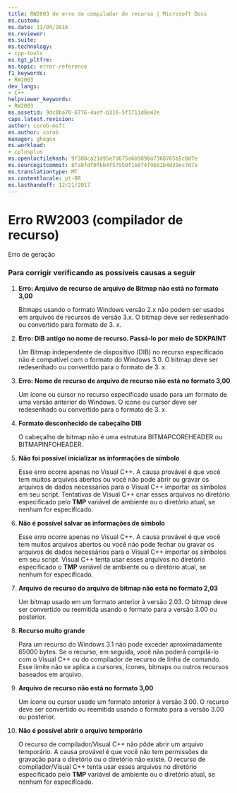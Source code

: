 ```yaml
---
title: RW2003 de erro do compilador de recurso | Microsoft Docs
ms.custom: 
ms.date: 11/04/2016
ms.reviewer: 
ms.suite: 
ms.technology:
- cpp-tools
ms.tgt_pltfrm: 
ms.topic: error-reference
f1_keywords:
- RW2003
dev_langs:
- C++
helpviewer_keywords:
- RW2003
ms.assetid: 9dc0ba70-6776-4aef-b316-5f1711d8e42e
caps.latest.revision: 
author: corob-msft
ms.author: corob
manager: ghogen
ms.workload:
- cplusplus
ms.openlocfilehash: 9f388ca21d95e7d675a6b9890a7368765b5c0d7e
ms.sourcegitcommit: 8fa8fdf0fbb4f57950f1e8f4f9b81b4d39ec7d7a
ms.translationtype: MT
ms.contentlocale: pt-BR
ms.lasthandoff: 12/21/2017
---
```

# <a name="resource-compiler-error-rw2003"></a>Erro RW2003 (compilador de recurso)
Erro de geração  
  
### <a name="to-fix-by-checking-the-following-possible-causes"></a>Para corrigir verificando as possíveis causas a seguir  
  
1.  **Erro: Arquivo de recurso de arquivo de Bitmap não está no formato 3,00**  
  
     Bitmaps usando o formato Windows versão 2.x não podem ser usados em arquivos de recursos de versão 3.x. O bitmap deve ser redesenhado ou convertido para formato de 3. x.  
  
2.  **Erro: DIB antigo no nome de recurso. Passá-lo por meio de SDKPAINT**  
  
     Um Bitmap independente de dispositivo (DIB) no recurso especificado não é compatível com o formato do Windows 3.0. O bitmap deve ser redesenhado ou convertido para o formato de 3. x.  
  
3.  **Erro: Nome de recurso de arquivo de recurso não está no formato 3,00**  
  
     Um ícone ou cursor no recurso especificado usado para um formato de uma versão anterior do Windows. O ícone ou cursor deve ser redesenhado ou convertido para o formato de 3. x.  
  
4.  **Formato desconhecido de cabeçalho DIB**  
  
     O cabeçalho de bitmap não é uma estrutura BITMAPCOREHEADER ou BITMAPINFOHEADER.  
  
5.  **Não foi possível inicializar as informações de símbolo**  
  
     Esse erro ocorre apenas no Visual C++. A causa provável é que você tem muitos arquivos abertos ou você não pode abrir ou gravar os arquivos de dados necessários para o Visual C++ importar os símbolos em seu script. Tentativas de Visual C++ criar esses arquivos no diretório especificado pelo **TMP** variável de ambiente ou o diretório atual, se nenhum for especificado.  
  
6.  **Não é possível salvar as informações de símbolo**  
  
     Esse erro ocorre apenas no Visual C++. A causa provável é que você tem muitos arquivos abertos ou você não pode fechar ou gravar os arquivos de dados necessários para o Visual C++ importar os símbolos em seu script. Visual C++ tenta usar esses arquivos no diretório especificado o **TMP** variável de ambiente ou o diretório atual, se nenhum for especificado.  
  
7.  **Arquivo de recurso do arquivo de bitmap não está no formato 2,03**  
  
     Um bitmap usado em um formato anterior à versão 2.03. O bitmap deve ser convertido ou reemitida usando o formato para a versão 3.00 ou posterior.  
  
8.  **Recurso muito grande**  
  
     Para um recurso do Windows 3.1 não pode exceder aproximadamente 65000 bytes. Se o recurso, em seguida, você não poderá compilá-lo com o Visual C++ ou do compilador de recurso de linha de comando. Esse limite não se aplica a cursores, ícones, bitmaps ou outros recursos baseados em arquivo.  
  
9. **Arquivo de recurso não está no formato 3,00**  
  
     Um ícone ou cursor usado um formato anterior à versão 3.00. O recurso deve ser convertido ou reemitida usando o formato para a versão 3.00 ou posterior.  
  
10. **Não é possível abrir o arquivo temporário**  
  
     O recurso de compilador/Visual C++ não pôde abrir um arquivo temporário. A causa provável é que você não tem permissões de gravação para o diretório ou o diretório não existe. O recurso de compilador/Visual C++ tenta usar esses arquivos no diretório especificado pelo **TMP** variável de ambiente ou o diretório atual, se nenhum for especificado.